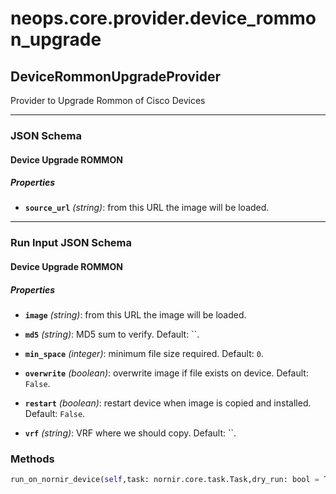 # neops.core.provider.device_rommon_upgrade
## DeviceRommonUpgradeProvider
Provider to Upgrade Rommon of Cisco Devices

----------
### JSON Schema
#### Device Upgrade ROMMON


##### Properties


- **`source_url`** *(string)*: from this URL the image will be loaded.


----------
### Run Input JSON Schema
#### Device Upgrade ROMMON


##### Properties


- **`image`** *(string)*: from this URL the image will be loaded.

- **`md5`** *(string)*: MD5 sum to verify. Default: ``.

- **`min_space`** *(integer)*: minimum file size required. Default: `0`.

- **`overwrite`** *(boolean)*: overwrite image if file exists on device. Default: `False`.

- **`restart`** *(boolean)*: restart device when image is copied and installed. Default: `False`.

- **`vrf`** *(string)*: VRF where we should copy. Default: ``.

### Methods
```python
run_on_nornir_device(self,task: nornir.core.task.Task,dry_run: bool = True,execute_on: List = None,**kwargs) -> NoneType
```